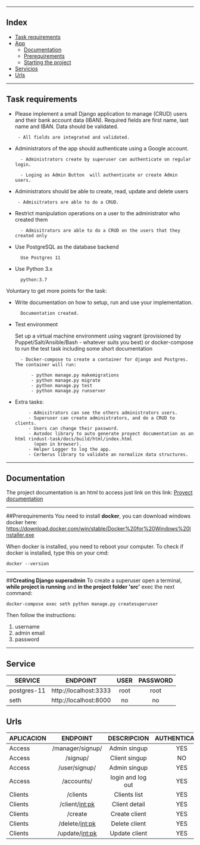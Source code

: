 ___
## **Index**
- [Task requirements](#task_requirements)
- [App](#app)
    - [Documentation](#documentation)
    - [Prerequirements](#prerequirements)
    - [Starting the project](#starting-the-project)
- [Servicios](#servicios)
- [Urls](#urls)

___


## Task requirements<a name="prerrequisitos"></a>


- Please implement a small Django application to manage (CRUD) users and their bank account data (IBAN). 
    Required fields are first name, last name and IBAN. Data should be validated.
    
       - All fields are integrated and validated.
    
- Administrators of the app should authenticate using a Google account.

        - Administrators create by superuser can authenticate on regular login. 
        
        - Loging as Admin Button  will authenticate or create Admin users.

- Administrators should be able to create, read, update and delete users
    
       - Admisitrators are able to do a CRUD.
        
- Restrict manipulation operations on a user to the administrator who created them
    
        - Admisitrators are able to do a CRUD on the users that they created only
          
- Use PostgreSQL as the database backend

        Use Postgres 11
        
- Use Python 3.x
        
        python:3.7
        
Voluntary to get more points for the task:

- Write documentation on how to setup, run and use your implementation.

        Documentation created.
        

- Test environment

    Set up a virtual machine environment using vagrant (provisioned by Puppet/Salt/Ansible/Bash - whatever suits you best) or docker-compose to run the test task including some short documentation

        - Docker-compose to create a container for django and Postgres. The container will run:
            
            - python manage.py makemigrations
            - python manage.py migrate
            - python manage.py test 
            - python manage.py runserver
        
 - Extra tasks: 
  
            - Admisitrators can see the others administrators users.
            - Superuser can create administrators, and do a CRUD to clients.
            - Users can change their password.          
            - Autodoc library to auto generate proyect documentation as an html rindust-task/docs/build/html/index.html
              (open in browser).
            - Helper Logger to log the app.
            - Cerberus library to validate an normalize data structures.        
---
## **Documentation**<a name="documentation"></a>
The project documentation is an html to access just link on this link:
[Proyect documentation](/docs/build/html/index.html)

---
       
##Prerequirements<a name="rerequirements"></a>
You need to install **docker**, you can download windows docker here:
https://download.docker.com/win/stable/Docker%20for%20Windows%20Installer.exe

When docker is installed, you need to reboot your computer. To check if docker is installed, type this on your cmd:
````
docker --version
````


___

##**Creating Django superadmin**<a name="creating-django-superadmin"></a>
To create a superuser open a terminal, **while project is running** and **in the project folder 'src'** 
exec the next command:
````
docker-compose exec seth python manage.py createsuperuser
````
Then follow the instructions:
1. username
2. admin email
3. password  
___

## **Service**<a name="service"></a>

| SERVICE       |    ENDPOINT               |   USER     |   PASSWORD |
| --------------|:-------------------------:|:----------:|:----------:|
| postgres-11   |  http://localhost:3333    |   root     |   root     |          
| seth          |  http://localhost:8000    |   no       |   no       |     
 

## **Urls**<a name="urls"></a>

| APLICACION       |    ENDPOINT               |   DESCRIPCION     |   AUTHENTICATION  |
| -----------------|:-------------------------:|:-----------------:|:-----------------:|
| Access           |  /manager/signup/         |  Admin singup     |        YES        |
| Access           |  /signup/                 |  Client singup    |         NO        |
| Access           |  /user/signup/            |  Admin singup     |        YES        |
| Access           |  /accounts/               | login and log out |        YES        |
| Clients          |  /clients                 |  Clients list     |        YES        |
| Clients          |  /client/<int:pk>         |  Client detail    |        YES        |
| Clients          |  /create                  |  Create client    |        YES        |
| Clients          |  /delete/<int:pk>         |  Delete client    |        YES        |
| Clients          |  /update/<int:pk>         |  Update client    |        YES        |